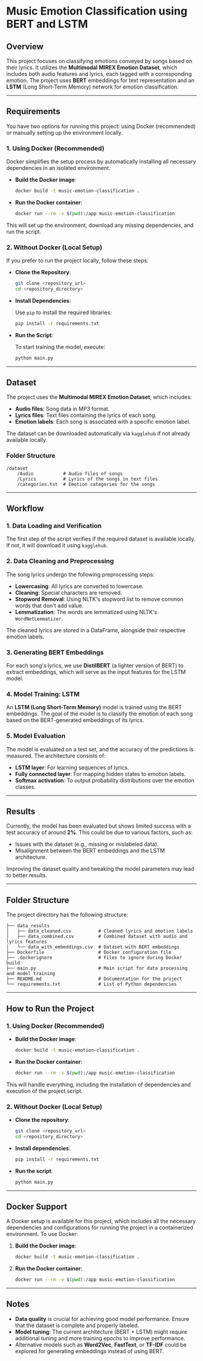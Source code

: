 # Music Emotion Classification using BERT and LSTM

## Overview

This project focuses on classifying emotions conveyed by songs based on their lyrics. It utilizes the **Multimodal MIREX Emotion Dataset**, which includes both audio features and lyrics, each tagged with a corresponding emotion. The project uses **BERT** embeddings for text representation and an **LSTM** (Long Short-Term Memory) network for emotion classification.

---

## Requirements

You have two options for running this project: using Docker (recommended) or manually setting up the environment locally.

### 1. Using Docker (Recommended)

Docker simplifies the setup process by automatically installing all necessary dependencies in an isolated environment.

- **Build the Docker image**:

   ```bash
   docker build -t music-emotion-classification .
   ```

- **Run the Docker container**:

   ```bash
   docker run --rm -v $(pwd):/app music-emotion-classification
   ```

This will set up the environment, download any missing dependencies, and run the script.

### 2. Without Docker (Local Setup)

If you prefer to run the project locally, follow these steps:

- **Clone the Repository**:

   ```bash
   git clone <repository_url>
   cd <repository_directory>
   ```

- **Install Dependencies**:

   Use `pip` to install the required libraries:

   ```bash
   pip install -r requirements.txt
   ```

- **Run the Script**:

   To start training the model, execute:

   ```bash
   python main.py
   ```

---

## Dataset

The project uses the **Multimodal MIREX Emotion Dataset**, which includes:

- **Audio files**: Song data in MP3 format.
- **Lyrics files**: Text files containing the lyrics of each song.
- **Emotion labels**: Each song is associated with a specific emotion label.

The dataset can be downloaded automatically via `kagglehub` if not already available locally.

### Folder Structure

```
/dataset
    /Audio           # Audio files of songs
    /Lyrics          # Lyrics of the songs in text files
    /categories.txt  # Emotion categories for the songs
```

---

## Workflow

### 1. Data Loading and Verification

The first step of the script verifies if the required dataset is available locally. If not, it will download it using `kagglehub`.

### 2. Data Cleaning and Preprocessing

The song lyrics undergo the following preprocessing steps:

- **Lowercasing**: All lyrics are converted to lowercase.
- **Cleaning**: Special characters are removed.
- **Stopword Removal**: Using NLTK's stopword list to remove common words that don't add value.
- **Lemmatization**: The words are lemmatized using NLTK's `WordNetLemmatizer`.

The cleaned lyrics are stored in a DataFrame, alongside their respective emotion labels.

### 3. Generating BERT Embeddings

For each song's lyrics, we use **DistilBERT** (a lighter version of BERT) to extract embeddings, which will serve as the input features for the LSTM model.

### 4. Model Training: LSTM

An **LSTM (Long Short-Term Memory)** model is trained using the BERT embeddings. The goal of the model is to classify the emotion of each song based on the BERT-generated embeddings of its lyrics.

### 5. Model Evaluation

The model is evaluated on a test set, and the accuracy of the predictions is measured. The architecture consists of:

- **LSTM layer**: For learning sequences of lyrics.
- **Fully connected layer**: For mapping hidden states to emotion labels.
- **Softmax activation**: To output probability distributions over the emotion classes.

---

## Results

Currently, the model has been evaluated but shows limited success with a test accuracy of around **2%**. This could be due to various factors, such as:

- Issues with the dataset (e.g., missing or mislabeled data).
- Misalignment between the BERT embeddings and the LSTM architecture.

Improving the dataset quality and tweaking the model parameters may lead to better results.

---

## Folder Structure

The project directory has the following structure:

```
├── data_results
│   ├── data_cleaned.csv          # Cleaned lyrics and emotion labels
│   ├── data_combined.csv         # Combined dataset with audio and lyrics features
│   └── data_with_embeddings.csv  # Dataset with BERT embeddings
├── Dockerfile                    # Docker configuration file
├── .dockerignore                 # Files to ignore during Docker build
├── main.py                       # Main script for data processing and model training
├── README.md                     # Documentation for the project
└── requirements.txt              # List of Python dependencies
```

---

## How to Run the Project

### 1. Using Docker (Recommended)

- **Build the Docker image**:

   ```bash
   docker build -t music-emotion-classification .
   ```

- **Run the Docker container**:

   ```bash
   docker run --rm -v $(pwd):/app music-emotion-classification
   ```

This will handle everything, including the installation of dependencies and execution of the project script.

### 2. Without Docker (Local Setup)

- **Clone the repository**:

   ```bash
   git clone <repository_url>
   cd <repository_directory>
   ```

- **Install dependencies**:

   ```bash
   pip install -r requirements.txt
   ```

- **Run the script**:

   ```bash
   python main.py
   ```

---

## Docker Support

A Docker setup is available for this project, which includes all the necessary dependencies and configurations for running the project in a containerized environment. To use Docker:

1. **Build the Docker image**:

   ```bash
   docker build -t music-emotion-classification .
   ```

2. **Run the Docker container**:

   ```bash
   docker run --rm -v $(pwd):/app music-emotion-classification
   ```

---

## Notes

- **Data quality** is crucial for achieving good model performance. Ensure that the dataset is complete and properly labeled.
- **Model tuning**: The current architecture (BERT + LSTM) might require additional tuning and more training epochs to improve performance.
- Alternative models such as **Word2Vec**, **FastText**, or **TF-IDF** could be explored for generating embeddings instead of using BERT.

